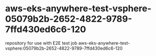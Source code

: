 # aws-eks-anywhere-test-vsphere-05079b2b-2652-4822-9789-7ffd430ed6c6-120
repository for use with E2E test job aws-eks-anywhere-test-vsphere:05079b2b-2652-4822-9789-7ffd430ed6c6-120
